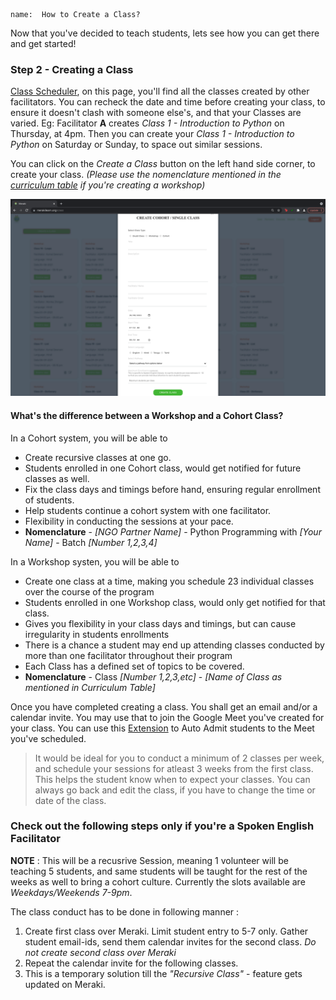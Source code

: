 ```ngMeta
name:  How to Create a Class?
```
Now that you've decided to teach students, lets see how you can get there and get started! 

### Step 2 - Creating a Class

[Class Scheduler](https://www.merakilearn.org/class), on this page, you'll find all the classes created by other facilitators. You can recheck the date and time before creating your class, to ensure it doesn't clash with someone else's, and that your Classes are varied. Eg: Facilitator **A** creates *Class 1 - Introduction to Python* on Thursday, at 4pm. Then you can create your *Class 1 - Introduction to Python* on Saturday or Sunday, to space out similar sessions. 

You can click on the *Create a Class* button on the left hand side corner, to create your class. *(Please use the nomenclature mentioned in the [curriculum table](https://www.merakilearn.org/course/145/exercise/3523) if you're creating a workshop)*

![Creating a class](images/how_to_create_a_class.png)

#### What's the difference between a Workshop and a Cohort Class? 

In a Cohort system, you will be able to 
- Create recursive classes at one go. 
- Students enrolled in one Cohort class, would get notified for future classes as well. 
- Fix the class days and timings before hand, ensuring regular enrollment of students. 
- Help students continue a cohort system with one facilitator. 
- Flexibility in conducting the sessions at your pace. 
- **Nomenclature** - *[NGO Partner Name]* - Python Programming with *[Your Name]* - Batch *[Number 1,2,3,4]*

In a Workshop systen, you will be able to 
- Create one class at a time, making you schedule 23 individual classes over the course of the program
- Students enrolled in one Workshop class, would only get notified for that class. 
- Gives you flexibility in your class days and timings, but can cause irregularity in students enrollments
- There is a chance a student may end up attending classes conducted by more than one facilitator throughout their program
- Each Class has a defined set of topics to be covered.
- **Nomenclature** - Class *[Number 1,2,3,etc]* - *[Name of Class as mentioned in Curriculum Table]*

Once you have completed creating a class. You shall get an email and/or a calendar invite. You may use that to join the Google Meet you've created for your class. You can use this [Extension](https://chrome.google.com/webstore/detail/auto-admit-for-google-mee/epemkdedgaoeeobdjmkmhhhbjemckmgb/related?hl=en, "Auto Admit Extension") to Auto Admit students to the Meet you've scheduled.

> It would be ideal for you to conduct a minimum of 2 classes per week, and schedule your sessions for atleast 3 weeks from the first class. This helps the student know when to expect your classes. You can always go back and edit the class, if you have to change the time or date of the class. 

### Check out the following steps only if you're a Spoken English Facilitator

**NOTE** : This will be a recusrive Session, meaning 1 volunteer will be teaching 5 students, and same students will be taught for the rest of the weeks as well to bring a cohort culture. Currently the slots available are *Weekdays/Weekends 7-9pm*.

The class conduct has to be done in following manner : 

1. Create first class over Meraki. Limit student entry to 5-7 only. Gather student email-ids, send them calendar invites for the second class. *Do not create second class over Meraki*
2. Repeat the calendar invite for the following classes.
3. This is a temporary solution till the *"Recursive Class"* - feature gets updated on Meraki.
